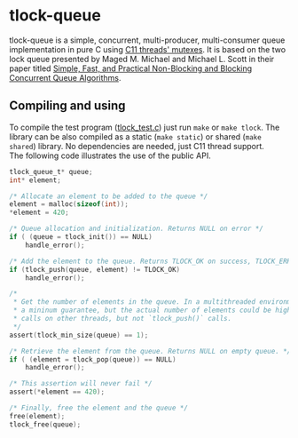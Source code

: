 # tlock-queue #
tlock-queue is a simple, concurrent, multi-producer, multi-consumer queue implementation in pure C using [C11 threads' mutexes](https://en.cppreference.com/w/c/thread). It is based on the two lock queue presented by Maged M. Michael and Michael L. Scott in their paper titled [Simple, Fast, and Practical Non-Blocking and Blocking Concurrent Queue Algorithms](https://www.cs.rochester.edu/~scott/papers/1996_PODC_queues.pdf).

## Compiling and using ##
To compile the test program ([tlock_test.c](src/tlock_test.c)) just run `make` or `make tlock`. The library can be also compiled as a static (`make static`) or shared (`make shared`) library. No dependencies are needed, just C11 thread support.\
The following code illustrates the use of the public API.

```C
tlock_queue_t* queue;
int* element;

/* Allocate an element to be added to the queue */
element = malloc(sizeof(int));
*element = 420;

/* Queue allocation and initialization. Returns NULL on error */
if ( (queue = tlock_init()) == NULL)
	handle_error();

/* Add the element to the queue. Returns TLOCK_OK on success, TLOCK_ERROR on error */
if (tlock_push(queue, element) != TLOCK_OK)
	handle_error();

/*
 * Get the number of elements in the queue. In a multithreaded environment this function returns
 * a mininum guarantee, but the actual number of elements could be higher. It blocks `tlock_pop()`
 * calls on other threads, but not `tlock_push()` calls.
 */
assert(tlock_min_size(queue) == 1);

/* Retrieve the element from the queue. Returns NULL on empty queue. */
if ( (element = tlock_pop(queue)) == NULL)
	handle_error();

/* This assertion will never fail */
assert(*element == 420);

/* Finally, free the element and the queue */
free(element);
tlock_free(queue);
```
